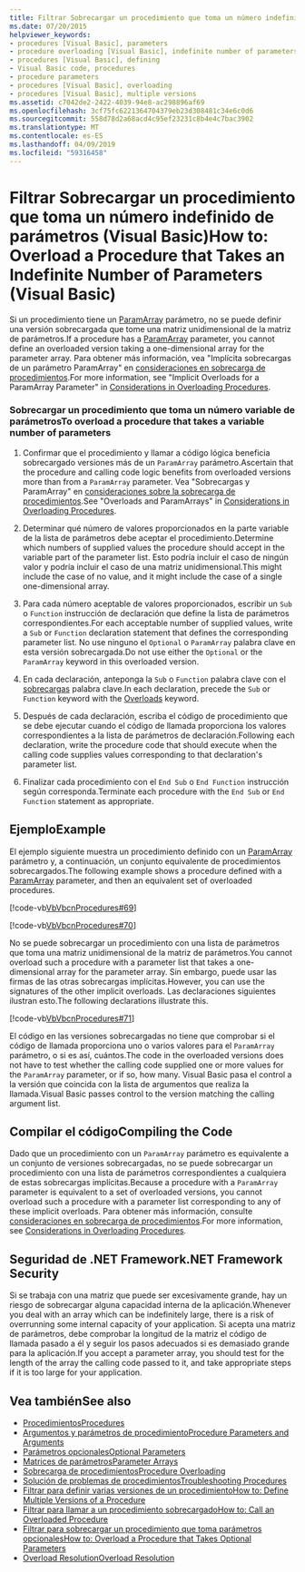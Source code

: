 ```yaml
---
title: Filtrar Sobrecargar un procedimiento que toma un número indefinido de parámetros (Visual Basic)
ms.date: 07/20/2015
helpviewer_keywords:
- procedures [Visual Basic], parameters
- procedure overloading [Visual Basic], indefinite number of parameters
- procedures [Visual Basic], defining
- Visual Basic code, procedures
- procedure parameters
- procedures [Visual Basic], overloading
- procedures [Visual Basic], multiple versions
ms.assetid: c7042de2-2422-4039-94e8-ac298896af69
ms.openlocfilehash: 3cf75fc6221364704379eb23d308481c34e6c0d6
ms.sourcegitcommit: 558d78d2a68acd4c95ef23231c8b4e4c7bac3902
ms.translationtype: MT
ms.contentlocale: es-ES
ms.lasthandoff: 04/09/2019
ms.locfileid: "59316458"
---
```

# <a name="how-to-overload-a-procedure-that-takes-an-indefinite-number-of-parameters-visual-basic"></a><span data-ttu-id="2dfc6-102">Filtrar Sobrecargar un procedimiento que toma un número indefinido de parámetros (Visual Basic)</span><span class="sxs-lookup"><span data-stu-id="2dfc6-102">How to: Overload a Procedure that Takes an Indefinite Number of Parameters (Visual Basic)</span></span>
<span data-ttu-id="2dfc6-103">Si un procedimiento tiene un [ParamArray](../../../../visual-basic/language-reference/modifiers/paramarray.md) parámetro, no se puede definir una versión sobrecargada que tome una matriz unidimensional de la matriz de parámetros.</span><span class="sxs-lookup"><span data-stu-id="2dfc6-103">If a procedure has a [ParamArray](../../../../visual-basic/language-reference/modifiers/paramarray.md) parameter, you cannot define an overloaded version taking a one-dimensional array for the parameter array.</span></span> <span data-ttu-id="2dfc6-104">Para obtener más información, vea "Implícita sobrecargas de un parámetro ParamArray" en [consideraciones en sobrecarga de procedimientos](./considerations-in-overloading-procedures.md).</span><span class="sxs-lookup"><span data-stu-id="2dfc6-104">For more information, see "Implicit Overloads for a ParamArray Parameter" in [Considerations in Overloading Procedures](./considerations-in-overloading-procedures.md).</span></span>  
  
### <a name="to-overload-a-procedure-that-takes-a-variable-number-of-parameters"></a><span data-ttu-id="2dfc6-105">Sobrecargar un procedimiento que toma un número variable de parámetros</span><span class="sxs-lookup"><span data-stu-id="2dfc6-105">To overload a procedure that takes a variable number of parameters</span></span>  
  
1. <span data-ttu-id="2dfc6-106">Confirmar que el procedimiento y llamar a código lógica beneficia sobrecargado versiones más de un `ParamArray` parámetro.</span><span class="sxs-lookup"><span data-stu-id="2dfc6-106">Ascertain that the procedure and calling code logic benefits from overloaded versions more than from a `ParamArray` parameter.</span></span> <span data-ttu-id="2dfc6-107">Vea "Sobrecargas y ParamArray" en [consideraciones sobre la sobrecarga de procedimientos](./considerations-in-overloading-procedures.md).</span><span class="sxs-lookup"><span data-stu-id="2dfc6-107">See "Overloads and ParamArrays" in [Considerations in Overloading Procedures](./considerations-in-overloading-procedures.md).</span></span>  
  
2. <span data-ttu-id="2dfc6-108">Determinar qué número de valores proporcionados en la parte variable de la lista de parámetros debe aceptar el procedimiento.</span><span class="sxs-lookup"><span data-stu-id="2dfc6-108">Determine which numbers of supplied values the procedure should accept in the variable part of the parameter list.</span></span> <span data-ttu-id="2dfc6-109">Esto podría incluir el caso de ningún valor y podría incluir el caso de una matriz unidimensional.</span><span class="sxs-lookup"><span data-stu-id="2dfc6-109">This might include the case of no value, and it might include the case of a single one-dimensional array.</span></span>  
  
3. <span data-ttu-id="2dfc6-110">Para cada número aceptable de valores proporcionados, escribir un `Sub` o `Function` instrucción de declaración que define la lista de parámetros correspondientes.</span><span class="sxs-lookup"><span data-stu-id="2dfc6-110">For each acceptable number of supplied values, write a `Sub` or `Function` declaration statement that defines the corresponding parameter list.</span></span> <span data-ttu-id="2dfc6-111">No use ninguno el `Optional` o `ParamArray` palabra clave en esta versión sobrecargada.</span><span class="sxs-lookup"><span data-stu-id="2dfc6-111">Do not use either the `Optional` or the `ParamArray` keyword in this overloaded version.</span></span>  
  
4. <span data-ttu-id="2dfc6-112">En cada declaración, anteponga la `Sub` o `Function` palabra clave con el [sobrecargas](../../../../visual-basic/language-reference/modifiers/overloads.md) palabra clave.</span><span class="sxs-lookup"><span data-stu-id="2dfc6-112">In each declaration, precede the `Sub` or `Function` keyword with the [Overloads](../../../../visual-basic/language-reference/modifiers/overloads.md) keyword.</span></span>  
  
5. <span data-ttu-id="2dfc6-113">Después de cada declaración, escriba el código de procedimiento que se debe ejecutar cuando el código de llamada proporciona los valores correspondientes a la lista de parámetros de declaración.</span><span class="sxs-lookup"><span data-stu-id="2dfc6-113">Following each declaration, write the procedure code that should execute when the calling code supplies values corresponding to that declaration's parameter list.</span></span>  
  
6. <span data-ttu-id="2dfc6-114">Finalizar cada procedimiento con el `End Sub` o `End Function` instrucción según corresponda.</span><span class="sxs-lookup"><span data-stu-id="2dfc6-114">Terminate each procedure with the `End Sub` or `End Function` statement as appropriate.</span></span>  
  
## <a name="example"></a><span data-ttu-id="2dfc6-115">Ejemplo</span><span class="sxs-lookup"><span data-stu-id="2dfc6-115">Example</span></span>  
 <span data-ttu-id="2dfc6-116">El ejemplo siguiente muestra un procedimiento definido con un [ParamArray](../../../../visual-basic/language-reference/modifiers/paramarray.md) parámetro y, a continuación, un conjunto equivalente de procedimientos sobrecargados.</span><span class="sxs-lookup"><span data-stu-id="2dfc6-116">The following example shows a procedure defined with a [ParamArray](../../../../visual-basic/language-reference/modifiers/paramarray.md) parameter, and then an equivalent set of overloaded procedures.</span></span>  
  
 [!code-vb[VbVbcnProcedures#69](~/samples/snippets/visualbasic/VS_Snippets_VBCSharp/VbVbcnProcedures/VB/Class1.vb#69)]  
  
 [!code-vb[VbVbcnProcedures#70](~/samples/snippets/visualbasic/VS_Snippets_VBCSharp/VbVbcnProcedures/VB/Class1.vb#70)]  
  
 <span data-ttu-id="2dfc6-117">No se puede sobrecargar un procedimiento con una lista de parámetros que toma una matriz unidimensional de la matriz de parámetros.</span><span class="sxs-lookup"><span data-stu-id="2dfc6-117">You cannot overload such a procedure with a parameter list that takes a one-dimensional array for the parameter array.</span></span> <span data-ttu-id="2dfc6-118">Sin embargo, puede usar las firmas de las otras sobrecargas implícitas.</span><span class="sxs-lookup"><span data-stu-id="2dfc6-118">However, you can use the signatures of the other implicit overloads.</span></span> <span data-ttu-id="2dfc6-119">Las declaraciones siguientes ilustran esto.</span><span class="sxs-lookup"><span data-stu-id="2dfc6-119">The following declarations illustrate this.</span></span>  
  
 [!code-vb[VbVbcnProcedures#71](~/samples/snippets/visualbasic/VS_Snippets_VBCSharp/VbVbcnProcedures/VB/Class1.vb#71)]  
  
 <span data-ttu-id="2dfc6-120">El código en las versiones sobrecargadas no tiene que comprobar si el código de llamada proporciona uno o varios valores para el `ParamArray` parámetro, o si es así, cuántos.</span><span class="sxs-lookup"><span data-stu-id="2dfc6-120">The code in the overloaded versions does not have to test whether the calling code supplied one or more values for the `ParamArray` parameter, or if so, how many.</span></span> <span data-ttu-id="2dfc6-121">Visual Basic pasa el control a la versión que coincida con la lista de argumentos que realiza la llamada.</span><span class="sxs-lookup"><span data-stu-id="2dfc6-121">Visual Basic passes control to the version matching the calling argument list.</span></span>  
  
## <a name="compiling-the-code"></a><span data-ttu-id="2dfc6-122">Compilar el código</span><span class="sxs-lookup"><span data-stu-id="2dfc6-122">Compiling the Code</span></span>  
 <span data-ttu-id="2dfc6-123">Dado que un procedimiento con un `ParamArray` parámetro es equivalente a un conjunto de versiones sobrecargadas, no se puede sobrecargar un procedimiento con una lista de parámetros correspondientes a cualquiera de estas sobrecargas implícitas.</span><span class="sxs-lookup"><span data-stu-id="2dfc6-123">Because a procedure with a `ParamArray` parameter is equivalent to a set of overloaded versions, you cannot overload such a procedure with a parameter list corresponding to any of these implicit overloads.</span></span> <span data-ttu-id="2dfc6-124">Para obtener más información, consulte [consideraciones en sobrecarga de procedimientos](./considerations-in-overloading-procedures.md).</span><span class="sxs-lookup"><span data-stu-id="2dfc6-124">For more information, see [Considerations in Overloading Procedures](./considerations-in-overloading-procedures.md).</span></span>  
  
## <a name="net-framework-security"></a><span data-ttu-id="2dfc6-125">Seguridad de .NET Framework</span><span class="sxs-lookup"><span data-stu-id="2dfc6-125">.NET Framework Security</span></span>  
 <span data-ttu-id="2dfc6-126">Si se trabaja con una matriz que puede ser excesivamente grande, hay un riesgo de sobrecargar alguna capacidad interna de la aplicación.</span><span class="sxs-lookup"><span data-stu-id="2dfc6-126">Whenever you deal with an array which can be indefinitely large, there is a risk of overrunning some internal capacity of your application.</span></span> <span data-ttu-id="2dfc6-127">Si acepta una matriz de parámetros, debe comprobar la longitud de la matriz el código de llamada pasado a él y seguir los pasos adecuados si es demasiado grande para la aplicación.</span><span class="sxs-lookup"><span data-stu-id="2dfc6-127">If you accept a parameter array, you should test for the length of the array the calling code passed to it, and take appropriate steps if it is too large for your application.</span></span>  
  
## <a name="see-also"></a><span data-ttu-id="2dfc6-128">Vea también</span><span class="sxs-lookup"><span data-stu-id="2dfc6-128">See also</span></span>

- [<span data-ttu-id="2dfc6-129">Procedimientos</span><span class="sxs-lookup"><span data-stu-id="2dfc6-129">Procedures</span></span>](./index.md)
- [<span data-ttu-id="2dfc6-130">Argumentos y parámetros de procedimiento</span><span class="sxs-lookup"><span data-stu-id="2dfc6-130">Procedure Parameters and Arguments</span></span>](./procedure-parameters-and-arguments.md)
- [<span data-ttu-id="2dfc6-131">Parámetros opcionales</span><span class="sxs-lookup"><span data-stu-id="2dfc6-131">Optional Parameters</span></span>](./optional-parameters.md)
- [<span data-ttu-id="2dfc6-132">Matrices de parámetros</span><span class="sxs-lookup"><span data-stu-id="2dfc6-132">Parameter Arrays</span></span>](./parameter-arrays.md)
- [<span data-ttu-id="2dfc6-133">Sobrecarga de procedimientos</span><span class="sxs-lookup"><span data-stu-id="2dfc6-133">Procedure Overloading</span></span>](./procedure-overloading.md)
- [<span data-ttu-id="2dfc6-134">Solución de problemas de procedimientos</span><span class="sxs-lookup"><span data-stu-id="2dfc6-134">Troubleshooting Procedures</span></span>](./troubleshooting-procedures.md)
- [<span data-ttu-id="2dfc6-135">Filtrar para definir varias versiones de un procedimiento</span><span class="sxs-lookup"><span data-stu-id="2dfc6-135">How to: Define Multiple Versions of a Procedure</span></span>](./how-to-define-multiple-versions-of-a-procedure.md)
- [<span data-ttu-id="2dfc6-136">Filtrar para llamar a un procedimiento sobrecargado</span><span class="sxs-lookup"><span data-stu-id="2dfc6-136">How to: Call an Overloaded Procedure</span></span>](./how-to-call-an-overloaded-procedure.md)
- [<span data-ttu-id="2dfc6-137">Filtrar para sobrecargar un procedimiento que toma parámetros opcionales</span><span class="sxs-lookup"><span data-stu-id="2dfc6-137">How to: Overload a Procedure that Takes Optional Parameters</span></span>](./how-to-overload-a-procedure-that-takes-optional-parameters.md)
- [<span data-ttu-id="2dfc6-138">Overload Resolution</span><span class="sxs-lookup"><span data-stu-id="2dfc6-138">Overload Resolution</span></span>](./overload-resolution.md)
